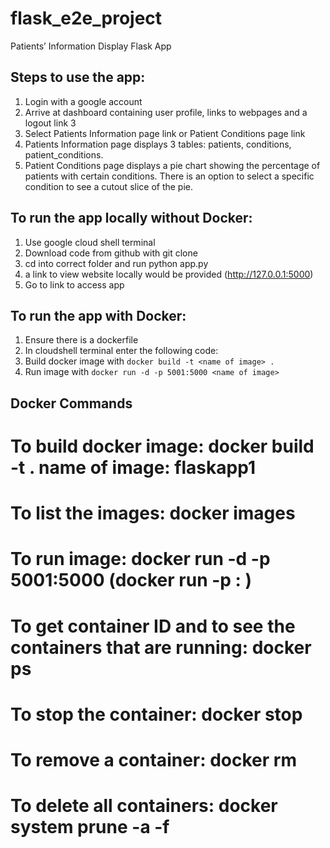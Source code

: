 # flask_e2e_project


Patients’ Information Display Flask App

## Steps to use the app:

1. Login with a google account
2. Arrive at dashboard containing user profile, links to webpages and a logout link 3
3. Select Patients Information page link or Patient Conditions page link
4. Patients Information page displays 3 tables: patients, conditions, patient_conditions.
5. Patient Conditions page displays a pie chart showing the percentage of patients with certain conditions. There is an option to select a specific condition to see a cutout slice of the pie.

## To run the app locally without Docker:
1. Use google cloud shell terminal
2. Download code from github with git clone
3. cd into correct folder and run python app.py
4. a link to view website locally would be provided (http://127.0.0.1:5000)
5. Go to link to access app


## To run the app with Docker:
1. Ensure there is a dockerfile
2. In cloudshell terminal enter the following code:
3. Build docker image with `docker build -t <name of image> . `
4. Run image with `docker run -d -p 5001:5000 <name of image>`

## Docker Commands
# To build docker image: docker build -t <name of image> . name of image: flaskapp1
# To list the images: docker images
# To run image: docker run -d -p 5001:5000 <name of image> (docker run -p <host-port>:<container-port> <image-name>)
# To get container ID and to see the containers that are running: docker ps
# To stop the container: docker stop <container id from list displayed by docker ps command>
# To remove a container: docker rm <container-id>
# To delete all containers: docker system prune -a -f 


